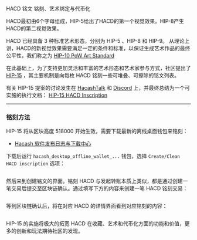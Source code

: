 HACD 铭文
铭刻、艺术绑定与代币化


HACD最初由6个字母组成，HIP-5给出了HACD的第一个视觉效果。HIP-8产生HACD的第二视觉效果。

HACD 已经具备 3 种标准艺术形态，分别为 HIP-5 、HIP-8 和 HIP-9。 从理论上讲，HACD的新视觉效果需要满足一定的条件和标准，以保证生成艺术作品的最终公平性，我们称之为 [HIP-10 PoW Art Standard](https://github.com/hacash/doc/tree/main/HIP/diamond/PoW_Art_Standard.mediawiki) 

在此基础上，为了支持更加灵活和丰富的艺术形态和艺术家参与方式，社区提出了 [HIP-15](https://github.com/hacash/doc/tree/main/HIP/diamond/hacd_inscription.md) ，其主要机制是向每枚 HACD 铭刻一些可堆叠、可擦除的铭文列表。

有关 HIP-15 提案的讨论发生在 [HacashTalk](https://hacashtalk.com/t/hip15-hacd-secondary-artistic-creation-signature-engraving-and-erasure/184) 和 [Discord](https://discord.com/channels/757976908653920299/802807729584209920/1189460916534771822) 上，并最终总结为一个可实施的执行文档： [HIP-15 HACD Inscription](https://github.com/hacash/doc/tree/main/HIP/diamond/hacd_inscription.md)


---

### 铭刻方法

HIP-15 将从区块高度 518000 开始生效，需要下载最新的离线桌面钱包来铭刻：

- [Hacash 软件发布日志与下载中心](https://github.com/hacash/wallet/releases)

下载后运行 `hacash_desktop_offline_wallet_...` 钱包，选择 `Create/Clean HACD inscription` 选项：

<img class="lazy ctw" data-src="/image/hip/hip15-btn.png" />

然后来到创建铭文的界面。铭刻 HACD 与发起转账本质上类似，都是通过创建一笔交易后提交至区块链确认。通过填写下方的内容来创建一笔 HACD 铭刻交易：

<img class="lazy ctw" data-src="/image/hip/hip15-crtx.png" />

等到区块链确认后，将在对应 HACD 的详情界面看到对应铭刻的内容：

<img class="lazy ctw" data-src="/image/hip/hip15-show.png" />

HIP-15 的实施将极大的拓宽 HACD 在收藏、艺术和代币化方面的功能和价值，更多的创新和玩法期待社区的发现。